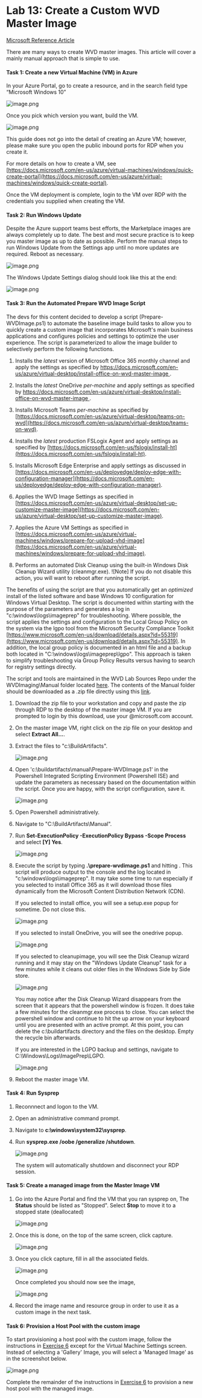 # Lab 13: Create a Custom WVD Master Image


[Microsoft Reference Article](https://docs.microsoft.com/en-us/azure/virtual-machines/windows/capture-image-resource)

There are many ways to create WVD master images. This article will cover a mainly manual approach that is simple to use.

#### Task 1: Create a new Virtual Machine (VM) in Azure 

In your Azure Portal, go to create a resource, and in the search field type
“Microsoft Windows 10”

![image.png](../attachments/image-win10ms-mp.png)

Once you pick which version you want, build the VM.

![image.png](../attachments/image-create-a-vm-image.png)

This guide does not go into the detail of creating an Azure VM; however, please make sure you open the public inbound ports for RDP when you create it.

For more details on how to create a VM, see [https://docs.microsoft.com/en-us/azure/virtual-machines/windows/quick-create-portal](https://docs.microsoft.com/en-us/azure/virtual-machines/windows/quick-create-portal).

Once the VM deployment is complete, login to the VM over RDP with the credentials you supplied when creating the VM.

#### Task 2: Run Windows Update

Despite the Azure support teams best efforts, the Marketplace images are always completely up to date. The best and most secure practice is to keep you master image as up to date as possible. Perform the manual steps to run Windows Update from the Settings app until no more updates are required. Reboot as necessary.

![image.png](../attachments/image-windows-update.png)

The Windows Update Settings dialog should look like this at the end:

![image.png](../attachments/image-up-to-date.png)

#### Task 3: Run the Automated Prepare WVD Image Script 

The devs for this content decided to develop a script (Prepare-WVDImage.ps1) to automate the baseline image build tasks to allow you to quickly create a custom image that incorporates Microsoft's main business applications and configures policies and settings to optimize the user experience. The script is parameterized to allow the image builder to selectively perform the following functions.

1. Installs the *latest* version of Microsoft Office 365 monthly channel and apply the settings as specified by [https://docs.microsoft.com/en-us/azure/virtual-desktop/install-office-on-wvd-master-image
](https://docs.microsoft.com/en-us/azure/virtual-desktop/install-office-on-wvd-master-image).

2. Installs the *latest* OneDrive *per-machine* and apply settings as specified by [https://docs.microsoft.com/en-us/azure/virtual-desktop/install-office-on-wvd-master-image
](https://docs.microsoft.com/en-us/azure/virtual-desktop/install-office-on-wvd-master-image).

3. Installs Microsoft Teams *per-machine* as specified by [https://docs.microsoft.com/en-us/azure/virtual-desktop/teams-on-wvd](https://docs.microsoft.com/en-us/azure/virtual-desktop/teams-on-wvd).

4. Installs the *latest* production FSLogix Agent and apply settings as specified by [https://docs.microsoft.com/en-us/fslogix/install-ht](https://docs.microsoft.com/en-us/fslogix/install-ht).

5. Installs Microsoft Edge Enterprise and apply settings as discussed in [https://docs.microsoft.com/en-us/deployedge/deploy-edge-with-configuration-manager](https://docs.microsoft.com/en-us/deployedge/deploy-edge-with-configuration-manager).

6. Applies the WVD Image Settings as specified in [https://docs.microsoft.com/en-us/azure/virtual-desktop/set-up-customize-master-image](https://docs.microsoft.com/en-us/azure/virtual-desktop/set-up-customize-master-image).

7. Applies the Azure VM Settings as specified in [https://docs.microsoft.com/en-us/azure/virtual-machines/windows/prepare-for-upload-vhd-image](https://docs.microsoft.com/en-us/azure/virtual-machines/windows/prepare-for-upload-vhd-image).

8. Performs an automated Disk Cleanup using the built-in Windows Disk Cleanup Wizard utility (cleanmgr.exe). ![Note] If you do not disable this action, you will want to reboot after running the script.

The benefits of using the script are that you automatically get an *optimized* install of the listed software and base Windows 10 configuration for Windows Virtual Desktop. The script is documented within starting with the purpose of the parameters and generates a log in "c:\windows\logs\imageprep" for troubleshooting. Where possible, the script applies the settings and configuration to the Local Group Policy on the system via the lgpo tool from the Microsoft Security Compliance Toolkit [https://www.microsoft.com/en-us/download/details.aspx?id=55319](https://www.microsoft.com/en-us/download/details.aspx?id=55319). In addition, the local group policy is documented in an html file and a backup both located in "C:\windows\logs\imageprep\lgpo". This approach is taken to simplify troubleshooting via Group Policy Results versus having to search for registry settings directly.

The script and tools are maintained in the WVD Lab Sources Repo under the WVDImaging\\Manual folder located [here](https://servicescode.visualstudio.com/WVD%20Bootcamp%20Labs/_git/WVDSources?path=%2FWVDImaging%2FManual). The contents of the Manual folder should be downloaded as a .zip file directly using this [link](https://servicescode.visualstudio.com/45c551a2-105f-4bdb-b096-134ebc8001c5/_apis/git/repositories/ec513ac5-8907-4014-bcb7-a84229a2d7be/items?path=%2FWVDImaging%2FManual&versionDescriptor%5BversionOptions%5D=0&versionDescriptor%5BversionType%5D=0&versionDescriptor%5Bversion%5D=master&resolveLfs=true&%24format=zip&api-version=5.0&download=true).

1. Download the zip file to your workstation and copy and paste the zip through RDP to the desktop of the master image VM. If you are prompted to login by this download, use your @microsoft.com account.

2. On the master image VM, right click on the zip file on your desktop and select **Extract All...**.

3. Extract the files to "c:\BuildArtifacts".

   ![image.png](../attachments/image-extract-buildartifacts.png)

4. Open 'c:\buildartifacts\manual\Prepare-WVDImage.ps1' in the Powershell Integrated Scripting Environment (Powershell ISE) and update the parameters as necessary based on the documentation within the script. Once you are happy, with the script configuration, save it.

   ![image.png](../attachments/image-edit-script.png)

5. Open Powershell administratively.

6. Navigate to "C:\BuildArtifacts\Manual".

7. Run **Set-ExecutionPolicy -ExecutionPolicy Bypass -Scope Process** and select **[Y] Yes**.

   ![image.png](../attachments/image-powershell-setexecutionpolicy.png)

8. Execute the script by typing **.\prepare-wvdimage.ps1** and hitting <Enter>. This script will produce output to the console and the log located in "c:\windows\logs\imageprep". It may take some time to run especially if you selected to install Office 365 as it will download those files dynamically from the Microsoft Content Distribution Network (CDN).

   If you selected to install office, you will see a setup.exe popup for sometime. Do not close this.

   ![image.png](../attachments/image-running-script1.png)

   If you selected to install OneDrive, you will see the onedrive popup.

   ![image.png](../attachments/image-script-onedriveinstall.png)

   If you selected to cleanupimage, you will see the Disk Cleanup wizard running and it may stay on the "Windows Update Cleanup" task for a few minutes while it cleans out older files in the Windows Side by Side store.

   ![image.png](../attachments/image-cleanmgr-running.png)

   You may notice after the Disk Cleanup Wizard disappears from the screen that it appears that the powershell window is frozen. It does take a few minutes for the cleanmgr.exe process to close. You can select the powershell window and continue to hit the up arrow on your keyboard until you are presented with an active prompt. At this point, you can delete the c:\buildartifacts directory and the files on the desktop. Empty the recycle bin afterwards.

   If you are interested in the LGPO backup and settings, navigate to C:\Windows\Logs\ImagePrep\LGPO.

   ![image.png](../attachments/image-lgpodirectory.png)

9. Reboot the master image VM.

#### Task 4: Run Sysprep

1. Reconnnect and logon to the VM. 

2. Open an administrative command prompt.

2. Navigate to **c:\windows\system32\sysprep**.

3. Run **sysprep.exe /oobe /generalize /shutdown**.

   ![image.png](../attachments/image-sysprep.png)

   The system will automatically shutdown and disconnect your RDP session.

#### Task 5: Create a managed image from the Master Image VM

1. Go into the Azure Portal and find the VM that you ran sysprep on, The **Status** should be listed as "Stopped". Select **Stop** to move it to a stopped state (deallocated)

   ![image.png](../attachments/image-stop-vm.png)

2. Once this is done, on the top of the same screen, click capture.

   ![image.png](../attachments/image-capture-image.png)

3. Once you click capture, fill in all the associated fields.

   ![image.png](../attachments/image-createimage-dialog.png)

   Once completed you should now see the image,

   ![image.png](../attachments/image-imageproperties.png)

4. Record the image name and resource group in order to use it as a custom image in the next task.

#### Task 6: Provision a Host Pool with the custom image 

To start provisioning a host pool with the custom image, follow the instructions in [Exercise 6](Exercise-6%3A-Deploy-a-Pooled-Host-Pool.md) except for the Virtual Machine Settings screen. Instead of selecting a 'Gallery' Image, you will select a 'Managed Image' as in the screenshot below.

![image.png](../attachments/image-provisionhostpool-2.png)

Complete the remainder of the instructions in [Exercise 6](Exercise-6%3A-Deploy-a-Pooled-Host-Pool.md) to provision a new host pool with the managed image.
